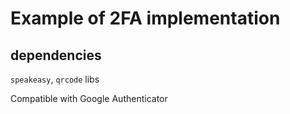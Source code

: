 # Example of 2FA implementation

## dependencies
`speakeasy`, `qrcode` libs

Compatible with Google Authenticator

